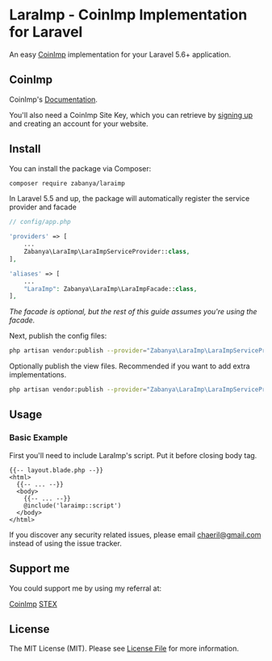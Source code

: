# LaraImp - CoinImp Implementation for Laravel

An easy [CoinImp](https://www.coinimp.com/invite/e6bd25d1-70cb-49b4-9a19-3aa23c9d1994) implementation for your Laravel 5.6+ application.

## CoinImp

CoinImp's [Documentation](https://www.coinimp.com/documentation).

You'll also need a CoinImp Site Key, which you can retrieve by [signing up](https://www.coinimp.com/invite/e6bd25d1-70cb-49b4-9a19-3aa23c9d1994) and creating an account for your website.

## Install

You can install the package via Composer:

```bash
composer require zabanya/laraimp
```

In Laravel 5.5 and up, the package will automatically register the service provider and facade

```php
// config/app.php

'providers' => [
    ...
    Zabanya\LaraImp\LaraImpServiceProvider::class,
],

'aliases' => [
    ...
    "LaraImp": Zabanya\LaraImp\LaraImpFacade::class,
],
```

*The facade is optional, but the rest of this guide assumes you're using the facade.*

Next, publish the config files:

```bash
php artisan vendor:publish --provider="Zabanya\LaraImp\LaraImpServiceProvider" --tag="config"
```

Optionally publish the view files. Recommended if you want to add extra implementations.

```bash
php artisan vendor:publish --provider="Zabanya\LaraImp\LaraImpServiceProvider" --tag="views"
```

## Usage

### Basic Example

First you'll need to include LaraImp's script. Put it before closing body tag.

```
{{-- layout.blade.php --}}
<html>
  {{-- ... --}}
  <body>
    {{-- ... --}}
    @include('laraimp::script')
  </body>
</html>
```

If you discover any security related issues, please email chaeril@gmail.com instead of using the issue tracker.

## Support me

You could support me by using my referral at:

[CoinImp](https://www.coinimp.com/invite/e6bd25d1-70cb-49b4-9a19-3aa23c9d1994)
[STEX](https://app.stex.com?ref=42774431)

## License

The MIT License (MIT). Please see [License File](LICENSE.md) for more information.
